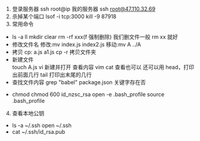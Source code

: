 1. 登录服务器
   ssh root@ip 我的服务器 ssh root@47.110.32.69
2. 杀掉某个端口
   lsof -i tcp:3000 kill -9 87918
3. 常用命令

- ls -a ll mkdir clear rm -rf xxx(f 强制删除) 我们删文件一般 rm xx 就好
- 修改文件名
  修改:mv index.js index2.js
  移动:mv A ../A
- 拷贝
  cp: a.js a1.js cp -r 拷贝文件夹
- 新建文件  
  touch A.js vi 新建并打开 查看内容 vim cat 查看也可以 还可以用 head，打印出前面几行 tail 打印出末尾的几行
- 查找文件内容
  grep "babel" package.json 关键字存在否

* chmod
  chmod 600 id_nzsc_rsa
  open -e .bash_profile
  source .bash_profile

4. 查看本地公钥

- ls -a ~/.ssh open ~/.ssh
- cat ~/.ssh/id_rsa.pub
